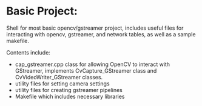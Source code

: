 # Basic Project: #

Shell for most basic opencv/gstreamer project, includes useful files for interacting with opencv, gstreamer, and network tables, as well as a sample makefile.

Contents include:
+ cap_gstreamer.cpp class for allowing OpenCV to interact with GStreamer, implements CvCapture_GStreamer class and CvVideoWriter_GStreamer classes.
+ utility files for setting camera settings
+ utility files for creating gstreamer pipelines
+ Makefile which includes necessary libraries
